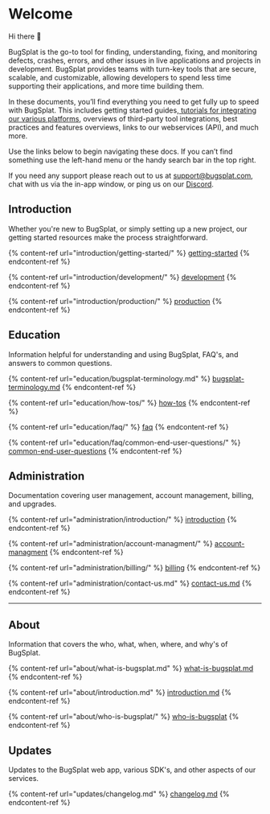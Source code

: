 # Welcome

Hi there 👋

BugSplat is the go-to tool for finding, understanding, fixing, and monitoring defects, crashes, errors, and other issues in live applications and projects in development.  BugSplat provides teams with turn-key tools that are secure, scalable, and customizable, allowing developers to spend less time supporting their applications, and more time building them.

In these documents, you’ll find everything you need to get fully up to speed with BugSplat.  This includes getting started guides,[ tutorials for integrating our various platforms](introduction/getting-started/integrations/), overviews of third-party tool integrations, best practices and features overviews, links to our webservices (API), and much more.&#x20;

Use the links below to begin navigating these docs.  If you can’t find something use the left-hand menu or the handy search bar in the top right.

If you need any support please reach out to us at [support@bugsplat.com](mailto:support@bugsplat.com), chat with us via the in-app window, or ping us on our [Discord](https://discord.gg/K4KjjRV5ve).

## Introduction

Whether you're new to BugSplat, or simply setting up a new project, our getting started resources make the process straightforward.&#x20;

{% content-ref url="introduction/getting-started/" %}
[getting-started](introduction/getting-started/)
{% endcontent-ref %}

{% content-ref url="introduction/development/" %}
[development](introduction/development/)
{% endcontent-ref %}

{% content-ref url="introduction/production/" %}
[production](introduction/production/)
{% endcontent-ref %}

## **Education**

Information helpful for understanding and using BugSplat, FAQ's, and answers to common questions.

{% content-ref url="education/bugsplat-terminology.md" %}
[bugsplat-terminology.md](education/bugsplat-terminology.md)
{% endcontent-ref %}

{% content-ref url="education/how-tos/" %}
[how-tos](education/how-tos/)
{% endcontent-ref %}

{% content-ref url="education/faq/" %}
[faq](education/faq/)
{% endcontent-ref %}

{% content-ref url="education/faq/common-end-user-questions/" %}
[common-end-user-questions](education/faq/common-end-user-questions/)
{% endcontent-ref %}

## Administration

Documentation covering user management, account management, billing, and upgrades.

{% content-ref url="administration/introduction/" %}
[introduction](administration/introduction/)
{% endcontent-ref %}

{% content-ref url="administration/account-managment/" %}
[account-managment](administration/account-managment/)
{% endcontent-ref %}

{% content-ref url="administration/billing/" %}
[billing](administration/billing/)
{% endcontent-ref %}

{% content-ref url="administration/contact-us.md" %}
[contact-us.md](administration/contact-us.md)
{% endcontent-ref %}

****

## About

Information that covers the who, what, when, where, and why's of BugSplat.

{% content-ref url="about/what-is-bugsplat.md" %}
[what-is-bugsplat.md](about/what-is-bugsplat.md)
{% endcontent-ref %}

{% content-ref url="about/introduction.md" %}
[introduction.md](about/introduction.md)
{% endcontent-ref %}

{% content-ref url="about/who-is-bugsplat/" %}
[who-is-bugsplat](about/who-is-bugsplat/)
{% endcontent-ref %}

## Updates

Updates to the BugSplat web app, various SDK's, and other aspects of our services.

{% content-ref url="updates/changelog.md" %}
[changelog.md](updates/changelog.md)
{% endcontent-ref %}
